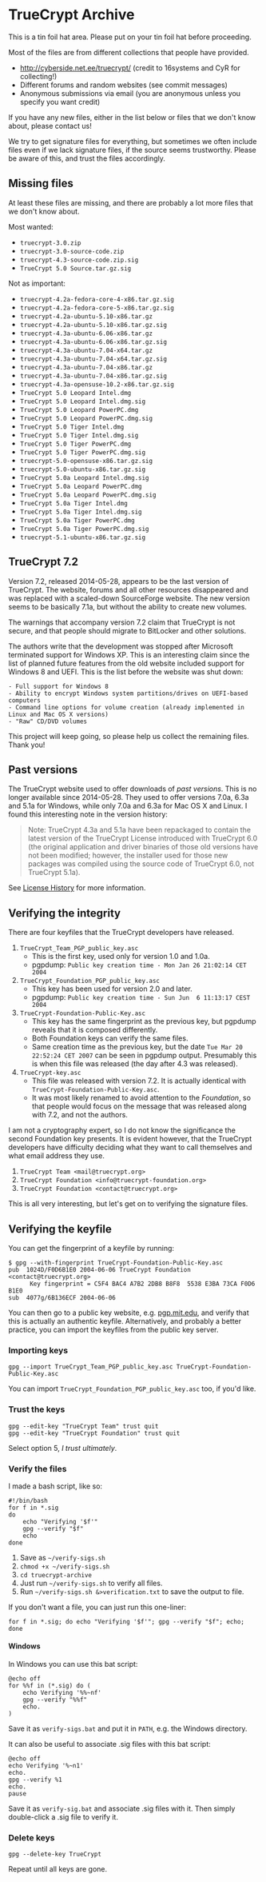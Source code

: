 # TrueCrypt Archive

This is a tin foil hat area. Please put on your tin foil hat before proceeding.

Most of the files are from different collections that people have provided. 
- http://cyberside.net.ee/truecrypt/ (credit to 16systems and CyR for collecting!)
- Different forums and random websites (see commit messages)
- Anonymous submissions via email (you are anonymous unless you specify you want credit)

If you have any new files, either in the list below or files that we don't know about, please contact us!

We try to get signature files for everything, but sometimes we often include files even if we lack signature files, if the source seems trustworthy. Please be aware of this, and trust the files accordingly.

## Missing files

At least these files are missing, and there are probably a lot more files that we don't know about.

Most wanted:

* `truecrypt-3.0.zip`
* `truecrypt-3.0-source-code.zip`
* `truecrypt-4.3-source-code.zip.sig`
* `TrueCrypt 5.0 Source.tar.gz.sig`

Not as important:

* `truecrypt-4.2a-fedora-core-4-x86.tar.gz.sig`
* `truecrypt-4.2a-fedora-core-5-x86.tar.gz.sig`
* `truecrypt-4.2a-ubuntu-5.10-x86.tar.gz`
* `truecrypt-4.2a-ubuntu-5.10-x86.tar.gz.sig`
* `truecrypt-4.3a-ubuntu-6.06-x86.tar.gz`
* `truecrypt-4.3a-ubuntu-6.06-x86.tar.gz.sig`
* `truecrypt-4.3a-ubuntu-7.04-x64.tar.gz`
* `truecrypt-4.3a-ubuntu-7.04-x64.tar.gz.sig`
* `truecrypt-4.3a-ubuntu-7.04-x86.tar.gz`
* `truecrypt-4.3a-ubuntu-7.04-x86.tar.gz.sig`
* `truecrypt-4.3a-opensuse-10.2-x86.tar.gz.sig`
* `TrueCrypt 5.0 Leopard Intel.dmg`
* `TrueCrypt 5.0 Leopard Intel.dmg.sig`
* `TrueCrypt 5.0 Leopard PowerPC.dmg`
* `TrueCrypt 5.0 Leopard PowerPC.dmg.sig`
* `TrueCrypt 5.0 Tiger Intel.dmg`
* `TrueCrypt 5.0 Tiger Intel.dmg.sig`
* `TrueCrypt 5.0 Tiger PowerPC.dmg`
* `TrueCrypt 5.0 Tiger PowerPC.dmg.sig`
* `truecrypt-5.0-opensuse-x86.tar.gz.sig`
* `truecrypt-5.0-ubuntu-x86.tar.gz.sig`
* `TrueCrypt 5.0a Leopard Intel.dmg.sig`
* `TrueCrypt 5.0a Leopard PowerPC.dmg`
* `TrueCrypt 5.0a Leopard PowerPC.dmg.sig`
* `TrueCrypt 5.0a Tiger Intel.dmg`
* `TrueCrypt 5.0a Tiger Intel.dmg.sig`
* `TrueCrypt 5.0a Tiger PowerPC.dmg`
* `TrueCrypt 5.0a Tiger PowerPC.dmg.sig`
* `truecrypt-5.1-ubuntu-x86.tar.gz.sig`


## TrueCrypt 7.2

Version 7.2, released 2014-05-28, appears to be the last version of TrueCrypt. The website, forums and all other resources disappeared and was replaced with a scaled-down SourceForge website. The new version seems to be basically 7.1a, but without the ability to create new volumes.

The warnings that accompany version 7.2 claim that TrueCrypt is not secure, and that people should migrate to BitLocker and other solutions.

The authors write that the development was stopped after Microsoft terminated support for Windows XP. This is an interesting claim since the list of planned future features from the old website included support for Windows 8 and UEFI. This is the list before the website was shut down:
```
- Full support for Windows 8
- Ability to encrypt Windows system partitions/drives on UEFI-based computers
- Command line options for volume creation (already implemented in Linux and Mac OS X versions)
- "Raw" CD/DVD volumes
```

This project will keep going, so please help us collect the remaining files. Thank you!


## Past versions

The TrueCrypt website used to offer downloads of _past versions_. This is no longer available since 2014-05-28. They used to offer versions 7.0a, 6.3a and 5.1a for Windows, while only 7.0a and 6.3a for Mac OS X and Linux. I found this interesting note in the version history:

> Note: TrueCrypt 4.3a and 5.1a have been repackaged to contain the latest version of the TrueCrypt License introduced with TrueCrypt 6.0 (the original application and driver binaries of those old versions have not been modified; however, the installer used for those new packages was compiled using the source code of TrueCrypt 6.0, not TrueCrypt 5.1a).

See [License History](doc/License-History.md) for more information.


## Verifying the integrity

There are four keyfiles that the TrueCrypt developers have released.

1. `TrueCrypt_Team_PGP_public_key.asc`
    * This is the first key, used only for version 1.0 and 1.0a.
    * pgpdump: `Public key creation time - Mon Jan 26 21:02:14 CET 2004`
2. `TrueCrypt_Foundation_PGP_public_key.asc`
    * This key has been used for version 2.0 and later.
    * pgpdump: `Public key creation time - Sun Jun  6 11:13:17 CEST 2004`
3. `TrueCrypt-Foundation-Public-Key.asc`
    * This key has the same fingerprint as the previous key, but pgpdump reveals that it is composed differently.
    * Both Foundation keys can verify the same files.
    * Same creation time as the previous key, but the date `Tue Mar 20 22:52:24 CET 2007` can be seen in pgpdump output. Presumably this is when this file was released (the day after 4.3 was released).
4. `TrueCrypt-key.asc` 
    * This file was released with version 7.2. It is actually identical with `TrueCrypt-Foundation-Public-Key.asc`.
    * It was most likely renamed to avoid attention to the _Foundation_, so that people would focus on the message that was released along with 7.2, and not the authors.

I am not a cryptography expert, so I do not know the significance the second Foundation key presents. It is evident however, that the TrueCrypt developers have difficulty deciding what they want to call themselves and what email address they use.

1. `TrueCrypt Team <mail@truecrypt.org>`
2. `TrueCrypt Foundation <info@truecrypt-foundation.org>`
3. `TrueCrypt Foundation <contact@truecrypt.org>`

This is all very interesting, but let's get on to verifying the signature files.


## Verifying the keyfile

You can get the fingerprint of a keyfile by running:

```
$ gpg --with-fingerprint TrueCrypt-Foundation-Public-Key.asc
pub  1024D/F0D6B1E0 2004-06-06 TrueCrypt Foundation <contact@truecrypt.org>
      Key fingerprint = C5F4 BAC4 A7B2 2DB8 B8F8  5538 E3BA 73CA F0D6 B1E0
sub  4077g/6B136ECF 2004-06-06
```

You can then go to a public key website, e.g. [pgp.mit.edu](https://pgp.mit.edu/), and verify that this is actually an authentic keyfile. Alternatively, and probably a better practice, you can import the keyfiles from the public key server.


### Importing keys

```
gpg --import TrueCrypt_Team_PGP_public_key.asc TrueCrypt-Foundation-Public-Key.asc
```

You can import `TrueCrypt_Foundation_PGP_public_key.asc` too, if you'd like.


### Trust the keys

```
gpg --edit-key "TrueCrypt Team" trust quit
gpg --edit-key "TrueCrypt Foundation" trust quit
```

Select option 5, _I trust ultimately_.


### Verify the files

I made a bash script, like so:

```
#!/bin/bash
for f in *.sig
do
    echo "Verifying '$f'"
    gpg --verify "$f"
    echo
done
```
1. Save as `~/verify-sigs.sh`
2. `chmod +x ~/verify-sigs.sh`
3. `cd truecrypt-archive`
4. Just run `~/verify-sigs.sh` to verify all files.
5. Run `~/verify-sigs.sh &>verification.txt` to save the output to file.

If you don't want a file, you can just run this one-liner:
```
for f in *.sig; do echo "Verifying '$f'"; gpg --verify "$f"; echo; done
```

#### Windows

In Windows you can use this bat script:
```
@echo off
for %%f in (*.sig) do (
    echo Verifying '%%~nf'
    gpg --verify "%%f"
    echo.
)
```
Save it as `verify-sigs.bat` and put it in `PATH`, e.g. the Windows directory.

It can also be useful to associate .sig files with this bat script:
```
@echo off
echo Verifying '%~n1'
echo.
gpg --verify %1
echo.
pause
```
Save it as `verify-sig.bat` and associate .sig files with it. Then simply double-click a .sig file to verify it.


### Delete keys

```
gpg --delete-key TrueCrypt
```

Repeat until all keys are gone.
